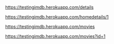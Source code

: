 https://testingimdb.herokuapp.com/details

https://testingimdb.herokuapp.com/homedetails/1

https://testingimdb.herokuapp.com/movies

https://testingimdb.herokuapp.com/movies?id=1